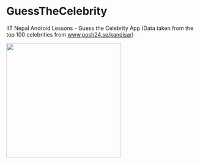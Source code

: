 # GuessTheCelebrity
IIT Nepal Android Lessons - Guess the Celebrity App (Data taken from the top 100 celebrities from www.posh24.se/kandisar)

<img src="images/1.png" width="300"/>

